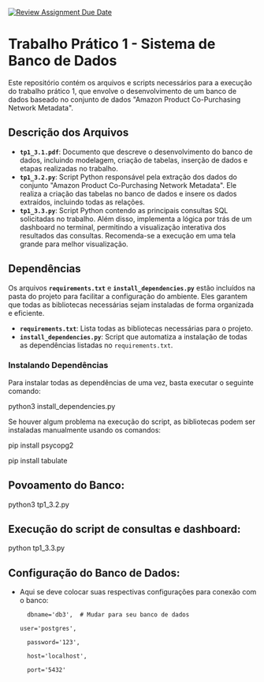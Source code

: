 [![Review Assignment Due Date](https://classroom.github.com/assets/deadline-readme-button-22041afd0340ce965d47ae6ef1cefeee28c7c493a6346c4f15d667ab976d596c.svg)](https://classroom.github.com/a/zixaop7v)

# Trabalho Prático 1 - Sistema de Banco de Dados

Este repositório contém os arquivos e scripts necessários para a execução do trabalho prático 1, que envolve o desenvolvimento de um banco de dados baseado no conjunto de dados "Amazon Product Co-Purchasing Network Metadata".

## Descrição dos Arquivos

- **`tp1_3.1.pdf`**: Documento que descreve o desenvolvimento do banco de dados, incluindo modelagem, criação de tabelas, inserção de dados e etapas realizadas no trabalho.
- **`tp1_3.2.py`**: Script Python responsável pela extração dos dados do conjunto "Amazon Product Co-Purchasing Network Metadata". Ele realiza a criação das tabelas no banco de dados e insere os dados extraídos, incluindo todas as relações.
- **`tp1_3.3.py`**: Script Python contendo as principais consultas SQL solicitadas no trabalho. Além disso, implementa a lógica por trás de um dashboard no terminal, permitindo a visualização interativa dos resultados das consultas. Recomenda-se a execução em uma tela grande para melhor visualização.

## Dependências

Os arquivos **`requirements.txt`** e **`install_dependencies.py`** estão incluídos na pasta do projeto para facilitar a configuração do ambiente. Eles garantem que todas as bibliotecas necessárias sejam instaladas de forma organizada e eficiente.

- **`requirements.txt`**: Lista todas as bibliotecas necessárias para o projeto.
- **`install_dependencies.py`**: Script que automatiza a instalação de todas as dependências listadas no `requirements.txt`.

### Instalando Dependências

Para instalar todas as dependências de uma vez, basta executar o seguinte comando:

python3 install_dependencies.py

Se houver algum problema na execução do script, as bibliotecas podem ser instaladas manualmente usando os comandos:

pip install psycopg2

pip install tabulate

## Povoamento do Banco:
python3 tp1_3.2.py

## Execução do script de consultas e dashboard:
python tp1_3.3.py

## Configuração do Banco de Dados: 
- Aqui se deve colocar suas respectivas configurações para conexão com o banco:

        dbname='db3',  # Mudar para seu banco de dados

      user='postgres',

        password='123',

        host='localhost',

        port='5432'

